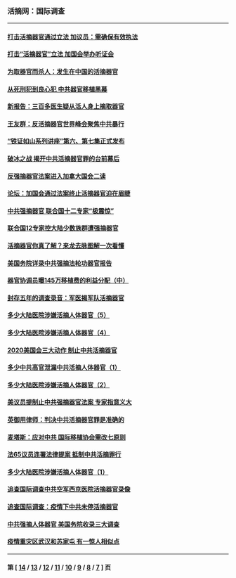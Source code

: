 ### 活摘网：国际调查
---
#### [打击活摘器官通过立法 加议员：需确保有效执法](../../pages/nf5947/n13886356.md?04070430) 
#### [打击“活摘器官”立法 加国会举办听证会](../../pages/nf5947/n13869362.md?04070430) 
#### [为取器官而杀人：发生在中国的活摘器官](../../pages/nf5947/n13794731.md?04070430) 
#### [从死刑犯到良心犯 中共器官移植黑幕](../../pages/nf5947/n13764669.md?04070430) 
#### [新报告：三百多医生疑从活人身上摘取器官](../../pages/nf5947/n13703044.md?04070430) 
#### [王友群：反活摘器官世界峰会聚焦中共暴行](../../pages/nf5947/n13250738.md?04070430) 
#### [“铁证如山系列讲座”第六、第七集正式发布](../../pages/nf5947/n13106287.md?04070430) 
#### [破冰之战 揭开中共活摘器官罪的台前幕后](../../pages/nf5947/n13082457.md?04070430) 
#### [反强摘器官法案进入加拿大国会二读](../../pages/nf5947/n13033450.md?04070430) 
#### [论坛：加国会通过法案终止活摘器官迫在眉睫](../../pages/nf5947/n13029839.md?04070430) 
#### [中共强摘器官 联合国十二专家“极震惊”](../../pages/nf5947/n13024313.md?04070430) 
#### [联合国12专家控大陆少数族群遭强摘器官](../../pages/nf5947/n13023877.md?04070430) 
#### [活摘器官你真了解？来龙去脉图解一次看懂](../../pages/nf5947/n13013820.md?04070430) 
#### [美国务院详录中共强摘法轮功器官报告](../../pages/nf5947/n12944519.md?04070430) 
#### [器官协调员曝145万移植费的利益分配（中）](../../pages/nf5947/n12894547.md?04070430) 
#### [封存五年的调查录音：军医揭军队活摘器官](../../pages/nf5947/n12798692.md?04070430) 
#### [多少大陆医院涉嫌活摘人体器官（5）](../../pages/nf5947/n12768383.md?04070430) 
#### [多少大陆医院涉嫌活摘人体器官（4）](../../pages/nf5947/n12664434.md?04070430) 
#### [2020美国会三大动作 制止中共活摘器官](../../pages/nf5947/n12682004.md?04070430) 
#### [多少中共高官泄漏中共活摘人体器官（1）](../../pages/nf5947/n12671234.md?04070430) 
#### [多少大陆医院涉嫌活摘人体器官（2）](../../pages/nf5947/n12655589.md?04070430) 
#### [美议员提制止中共强摘器官法案 专家指意义大](../../pages/nf5947/n12630561.md?04070430) 
#### [英御用律师：判决中共活摘器官罪是准确的](../../pages/nf5947/n12580740.md?04070430) 
#### [麦塔斯：应对中共 国际移植协会需改七原则](../../pages/nf5947/n12514711.md?04070430) 
#### [法65议员连署法律提案 抵制中共活摘罪行](../../pages/nf5947/n12437047.md?04070430) 
#### [多少大陆医院涉嫌活摘人体器官（1）](../../pages/nf5947/n12414284.md?04070430) 
#### [追查国际调查中共空军西京医院活摘器官录像](../../pages/nf5947/n12348837.md?04070430) 
#### [追查国际调查：疫情下中共未停活摘器官](../../pages/nf5947/n12273415.md?04070430) 
#### [中共强摘人体器官 美国务院收录三大调查](../../pages/nf5947/n12181488.md?04070430) 
#### [疫情重灾区武汉和苏家屯 有一惊人相似点](../../pages/nf5947/n12150824.md?04070430) 

---
#### 第 [ [14](./14.md?04070430) / [13](./13.md?04070430) / [12](./12.md?04070430) / [11](./11.md?04070430) / [10](./10.md?04070430) / [9](./9.md?04070430) / [8](./8.md?04070430) / [7](./7.md?04070430) ] 页
